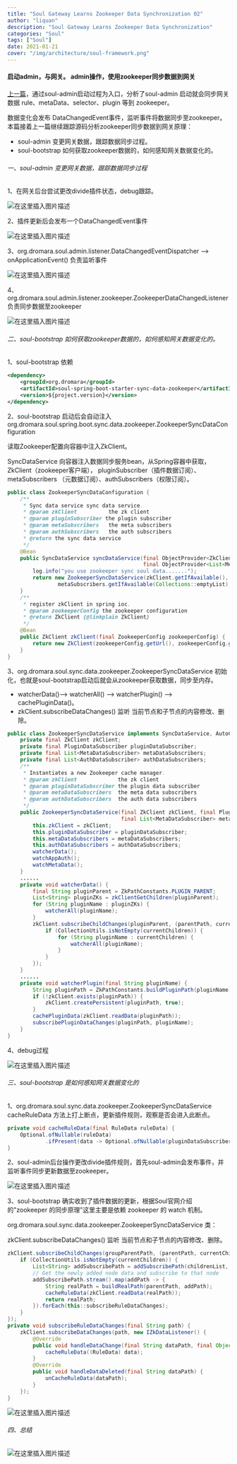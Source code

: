 ```yaml
---
title: "Soul Gateway Learns Zookeeper Data Synchronization 02"
author: "liquan"
description: "Soul Gateway Learns Zookeeper Data Synchronization"
categories: "Soul"
tags: ["Soul"]
date: 2021-01-21
cover: "/img/architecture/soul-framework.png"
---
```


#### 启动admin，与网关。 admin操作，使用zookeeper同步数据到网关

[上一篇](https://dromara.org/blog/soul_source_learning_13_zookeeper_01)，通过soul-admin启动过程为入口，分析了soul-admin 启动就会同步网关数据 rule、metaData、selector、plugin 等到 zookeeper。

数据变化会发布 DataChangedEvent事件，监听事件将数据同步至zookeeper。
本篇接着上一篇继续跟踪源码分析zookeeper同步数据到网关原理：

* soul-admin 变更网关数据，跟踪数据同步过程。
* soul-bootstrap 如何获取zookeeper数据的，如何感知网关数据变化的。

###### 一、soul-admin 变更网关数据，跟踪数据同步过程
1、在网关后台尝试更改divide插件状态，debug跟踪。

![在这里插入图片描述](/img/soul/blog5/zk7.png)

2、插件更新后会发布一个DataChangedEvent事件

![在这里插入图片描述](/img/soul/blog5/zk8.png)

3、org.dromara.soul.admin.listener.DataChangedEventDispatcher --> onApplicationEvent() 负责监听事件

![在这里插入图片描述](/img/soul/blog5/zk9.png)

4、org.dromara.soul.admin.listener.zookeeper.ZookeeperDataChangedListener 负责同步数据至zookeeper

![在这里插入图片描述](/img/soul/blog5/zk10.png)

###### 二、soul-bootstrap 如何获取zookeeper数据的，如何感知网关数据变化的。
1、soul-bootstrap 依赖
```xml
<dependency>
    <groupId>org.dromara</groupId>
    <artifactId>soul-spring-boot-starter-sync-data-zookeeper</artifactId>
    <version>${project.version}</version>
</dependency>
```
2、soul-bootstrap 启动后会自动注入org.dromara.soul.spring.boot.sync.data.zookeeper.ZookeeperSyncDataConfiguration

读取Zookeeper配置向容器中注入ZkClient。

SyncDataService 向容器注入数据同步服务bean，从Spring容器中获取，ZkClient（zookeeper客户端）， pluginSubscriber（插件数据订阅）、metaSubscribers （元数据订阅）、authSubscribers（权限订阅）。
```java
public class ZookeeperSyncDataConfiguration {
    /**
     * Sync data service sync data service.
     * @param zkClient          the zk client
     * @param pluginSubscriber the plugin subscriber
     * @param metaSubscribers   the meta subscribers
     * @param authSubscribers   the auth subscribers
     * @return the sync data service
     */
    @Bean
    public SyncDataService syncDataService(final ObjectProvider<ZkClient> zkClient, final ObjectProvider<PluginDataSubscriber> pluginSubscriber,
                                           final ObjectProvider<List<MetaDataSubscriber>> metaSubscribers, final ObjectProvider<List<AuthDataSubscriber>> authSubscribers) {
        log.info("you use zookeeper sync soul data.......");
        return new ZookeeperSyncDataService(zkClient.getIfAvailable(), pluginSubscriber.getIfAvailable(),
                metaSubscribers.getIfAvailable(Collections::emptyList), authSubscribers.getIfAvailable(Collections::emptyList));
    }
    /**
     * register zkClient in spring ioc.
     * @param zookeeperConfig the zookeeper configuration
     * @return ZkClient {@linkplain ZkClient}
     */
    @Bean
    public ZkClient zkClient(final ZookeeperConfig zookeeperConfig) {
        return new ZkClient(zookeeperConfig.getUrl(), zookeeperConfig.getSessionTimeout(), zookeeperConfig.getConnectionTimeout());
    }
}
```
3、org.dromara.soul.sync.data.zookeeper.ZookeeperSyncDataService 初始化，也就是soul-bootstrap启动后就会从zookeeper获取数据，同步至内存。
* watcherData()--> watcherAll() --> watcherPlugin() --> cachePluginData()。
* zkClient.subscribeDataChanges() 监听 当前节点和子节点的内容修改、删除。
```java
public class ZookeeperSyncDataService implements SyncDataService, AutoCloseable {
    private final ZkClient zkClient;
    private final PluginDataSubscriber pluginDataSubscriber;
    private final List<MetaDataSubscriber> metaDataSubscribers;
    private final List<AuthDataSubscriber> authDataSubscribers;
    /**
     * Instantiates a new Zookeeper cache manager.
     * @param zkClient             the zk client
     * @param pluginDataSubscriber the plugin data subscriber
     * @param metaDataSubscribers  the meta data subscribers
     * @param authDataSubscribers  the auth data subscribers
     */
    public ZookeeperSyncDataService(final ZkClient zkClient, final PluginDataSubscriber pluginDataSubscriber,
                                    final List<MetaDataSubscriber> metaDataSubscribers, final List<AuthDataSubscriber> authDataSubscribers) {
        this.zkClient = zkClient;
        this.pluginDataSubscriber = pluginDataSubscriber;
        this.metaDataSubscribers = metaDataSubscribers;
        this.authDataSubscribers = authDataSubscribers;
        watcherData();
        watchAppAuth();
        watchMetaData();
    }
    ......
	private void watcherData() {
	    final String pluginParent = ZkPathConstants.PLUGIN_PARENT;
	    List<String> pluginZKs = zkClientGetChildren(pluginParent);
	    for (String pluginName : pluginZKs) {
	        watcherAll(pluginName);
	    }
	    zkClient.subscribeChildChanges(pluginParent, (parentPath, currentChildren) -> {
	        if (CollectionUtils.isNotEmpty(currentChildren)) {
	            for (String pluginName : currentChildren) {
	                watcherAll(pluginName);
	            }
	        }
	    });
	}
    ......
	private void watcherPlugin(final String pluginName) {
	    String pluginPath = ZkPathConstants.buildPluginPath(pluginName);
	    if (!zkClient.exists(pluginPath)) {
	        zkClient.createPersistent(pluginPath, true);
	    }
	    cachePluginData(zkClient.readData(pluginPath));
	    subscribePluginDataChanges(pluginPath, pluginName);
	}
}
```
4、debug过程

![在这里插入图片描述](/img/soul/blog5/zk11.png)

###### 三、soul-bootstrap 是如何感知网关数据变化的
1、org.dromara.soul.sync.data.zookeeper.ZookeeperSyncDataService 
cacheRuleData 方法上打上断点，更新插件规则，观察是否会进入此断点。
```java
private void cacheRuleData(final RuleData ruleData) {
    Optional.ofNullable(ruleData)
            .ifPresent(data -> Optional.ofNullable(pluginDataSubscriber).ifPresent(e -> e.onRuleSubscribe(data)));
}
```
2、soul-admin后台操作更改divide插件规则，首先soul-admin会发布事件，并监听事件同步更新数据至zookeeper。

![在这里插入图片描述](/img/soul/blog5/zk12.png)

3、soul-bootstrap 确实收到了插件数据的更新，根据Soul官网介绍的"zookeeper 的同步原理"这里主要是依赖 zookeeper 的 watch 机制。

org.dromara.soul.sync.data.zookeeper.ZookeeperSyncDataService 类：

zkClient.subscribeDataChanges() 监听 当前节点和子节点的内容修改、删除。
```java
zkClient.subscribeChildChanges(groupParentPath, (parentPath, currentChildren) -> {
    if (CollectionUtils.isNotEmpty(currentChildren)) {
        List<String> addSubscribePath = addSubscribePath(childrenList, currentChildren);
        // Get the newly added node data and subscribe to that node
        addSubscribePath.stream().map(addPath -> {
            String realPath = buildRealPath(parentPath, addPath);
            cacheRuleData(zkClient.readData(realPath));
            return realPath;
        }).forEach(this::subscribeRuleDataChanges);
    }
});
private void subscribeRuleDataChanges(final String path) {
    zkClient.subscribeDataChanges(path, new IZkDataListener() {
        @Override
        public void handleDataChange(final String dataPath, final Object data) {
            cacheRuleData((RuleData) data);
        }
        @Override
        public void handleDataDeleted(final String dataPath) {
            unCacheRuleData(dataPath);
        }
    });
}
```

![在这里插入图片描述](/img/soul/blog5/zk13.png)

###### 四、总结

![在这里插入图片描述](/img/soul/blog5/zk14.png)
